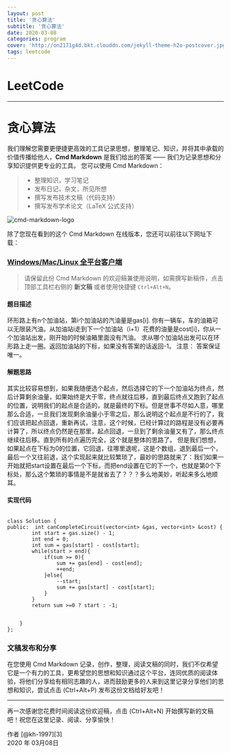 ```yaml
---
layout: post
title: '贪心算法'
subtitle: '贪心算法'
date: 2020-03-08
categories: program
cover: 'http://on2171g4d.bkt.clouddn.com/jekyll-theme-h2o-postcover.jpg'
tags: leetcode﻿
---
```


# LeetCode

------

# 贪心算法

我们理解您需要更便捷更高效的工具记录思想，整理笔记、知识，并将其中承载的价值传播给他人，**Cmd Markdown** 是我们给出的答案 —— 我们为记录思想和分享知识提供更专业的工具。 您可以使用 Cmd Markdown：

> * 整理知识，学习笔记
> * 发布日记，杂文，所见所想
> * 撰写发布技术文稿（代码支持）
> * 撰写发布学术论文（LaTeX 公式支持）

![cmd-markdown-logo](https://www.zybuluo.com/static/img/logo.png)

除了您现在看到的这个 Cmd Markdown 在线版本，您还可以前往以下网址下载：

### [Windows/Mac/Linux 全平台客户端](https://www.zybuluo.com/cmd/)

> 请保留此份 Cmd Markdown 的欢迎稿兼使用说明，如需撰写新稿件，点击顶部工具栏右侧的 <i class="icon-file"></i> **新文稿** 或者使用快捷键 `Ctrl+Alt+N`。

#### 题目描述

环形路上有n个加油站，第i个加油站的汽油量是gas[i].
你有一辆车，车的油箱可以无限装汽油。从加油站i走到下一个加油站（i+1）花费的油量是cost[i]，你从一个加油站出发，刚开始的时候油箱里面没有汽油。
求从哪个加油站出发可以在环形路上走一圈。返回加油站的下标，如果没有答案的话返回-1。
注意：
答案保证唯一。

#### 解题思路

其实比较容易想到，如果我随便选个起点，然后选择它的下一个加油站为终点，然后计算剩余油量，如果始终是大于零，终点就往后移，直到最后终点又跑到了起点的位置，说明我们的起点是合适的，就是最终的下标。但是世事不尽如人意，哪里那么合适，一旦我们发现剩余油量小于零之后，那么说明这个起点是不行的了，我们应该把起点回退，重新再试，注意，这个时候，已经计算过的路程是没有必要再计算了，所以终点仍然是在那里，起点回退，一旦到了剩余油量又有了，那么终点继续往后移。直到所有的点遍历完全，这个就是整体的思路了。
但是我们想想，如果起点在下标为0的位置，它回退，往哪里退呢，这是个数组，退到最后一个，最后一个又往前退，这个实现起来就比较繁琐了，最妙的思路就来了：我们如果一开始就把start设置在最后一个下标，而把end设置在它的下一个，也就是第0个下标处，那么这个繁琐的事情是不是就省去了？？？多么地美妙，听起来多么地顺耳。

#### 实现代码

```

class Solution {
public:  int canCompleteCircuit(vector<int> &gas, vector<int> &cost) {      
        int start = gas.size() - 1;
        int end = 0;
        int sum = gas[start] - cost[start];
        while(start > end){
            if(sum >= 0){
                sum += gas[end] - cost[end];
                ++end;
            }else{
                --start;
                sum += gas[start] - cost[start];
            }
        }
        return sum >=0 ? start : -1;
         
         
    }
};
```



### 文稿发布和分享

在您使用 Cmd Markdown 记录，创作，整理，阅读文稿的同时，我们不仅希望它是一个有力的工具，更希望您的思想和知识通过这个平台，连同优质的阅读体验，将他们分享给有相同志趣的人，进而鼓励更多的人来到这里记录分享他们的思想和知识，尝试点击 <i class="icon-share"></i> (Ctrl+Alt+P) 发布这份文档给好友吧！

------

再一次感谢您花费时间阅读这份欢迎稿，点击 <i class="icon-file"></i> (Ctrl+Alt+N) 开始撰写新的文稿吧！祝您在这里记录、阅读、分享愉快！

作者 [@kh-1997][3]     
2020 年 03月08日    
